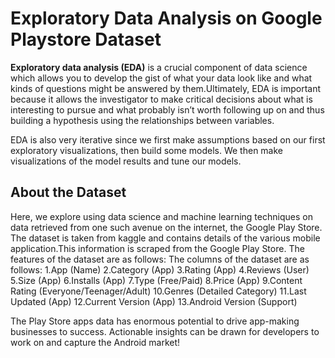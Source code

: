 # Exploratory Data Analysis on Google Playstore Dataset

**Exploratory data analysis (EDA)** is a crucial component of data science which allows you to develop the gist of what your data look like and what kinds of questions might be answered by them.Ultimately, EDA is important because it allows the investigator to make critical decisions about what is interesting to pursue and what probably isn’t worth following up on and thus building a hypothesis using the relationships between variables.

EDA is also very iterative since we first make assumptions based on our first exploratory visualizations, then build some models. We then make visualizations of the model results and tune our models.


## About the Dataset

Here, we explore using data science and machine learning techniques on data retrieved from one such avenue on the internet, the Google Play Store.
The dataset is taken from kaggle and contains details of the various mobile application.This information is scraped from the Google Play Store.
The features of the dataset are as follows:
The columns of the dataset are as follows:
1.App (Name)
2.Category (App)
3.Rating (App)
4.Reviews (User)
5.Size (App)
6.Installs (App)
7.Type (Free/Paid)
8.Price (App)
9.Content Rating (Everyone/Teenager/Adult)
10.Genres (Detailed Category)
11.Last Updated (App)
12.Current Version (App)
13.Android Version (Support)





The Play Store apps data has enormous potential to drive app-making businesses to success. Actionable insights can be drawn for developers to work on and capture the Android market!
